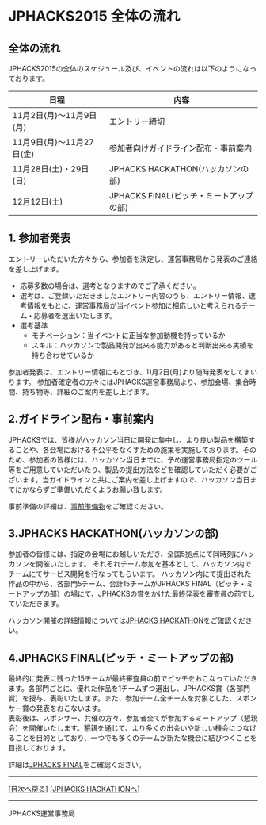 # JPHACKS2015 全体の流れ
## 全体の流れ
JPHACKS2015の全体のスケジュール及び、イベントの流れは以下のようになっております。

|日程|内容|
|---|---|
|11月2日(月)〜11月9日(月)|エントリー締切|
|11月9日(月)〜11月27日(金)|参加者向けガイドライン配布・事前案内|
|11月28日(土)・29日(日)|JPHACKS HACKATHON(ハッカソンの部)|
|12月12日(土)|JPHACKS FINAL(ピッチ・ミートアップの部)|

## 1. 参加者発表
エントリーいただいた方々から、参加者を決定し、運営事務局から発表のご連絡を差し上げます。
* 応募多数の場合は、選考となりますのでご了承ください。
* 選考は、ご登録いただきましたエントリー内容のうち、エントリー情報、選考情報をもとに、運営事務局が当イベント参加に相応しいと考えられるチーム・応募者を選出いたします。
* 選考基準
  * モチベーション：当イベントに正当な参加動機を持っているか
  * スキル：ハッカソンで製品開発が出来る能力があると判断出来る実績を持ち合わせているか

参加者発表は、エントリー情報にもとづき、11月2日(月)より随時発表をしてまいります。
参加者確定者の方々にはJPHACKS運営事務局より、参加会場、集合時間、持ち物等、詳細のご案内を差し上げます。

## 2.ガイドライン配布・事前案内
JPHACKSでは、皆様がハッカソン当日に開発に集中し、より良い製品を構築することや、各会場における不公平をなくすための施策を実施しております。そのため、参加者の皆様には、ハッカソン当日までに、予め運営事務局指定のツール等をご用意していただいたり、製品の提出方法などを確認していただく必要がございます。当ガイドラインと共にご案内を差し上げますので、ハッカソン当日までにかならずご準備いただくようお願い致します。

事前準備の詳細は、[事前準備物](tools.md)をご確認ください。

## 3.JPHACKS HACKATHON(ハッカソンの部)
参加者の皆様には、指定の会場にお越しいただき、全国5拠点にて同時刻にハッカソンを開催いたします。
それぞれチーム参加を基本として、ハッカソン内でチームにてサービス開発を行なってもらいます。
ハッカソン内にて提出された作品の中から、各部門5チーム、合計15チームがJPHACKS FINAL（ピッチ・ミートアップの部）の場にて、JPHACKSの賞をかけた最終発表を審査員の前でしていただきます。

ハッカソン開催の詳細情報については[JPHACKS HACKATHON](hackathons.md)をご確認ください。

## 4.JPHACKS FINAL(ピッチ・ミートアップの部)
最終的に発表に残った15チームが最終審査員の前でピッチをおこなっていただきます。各部門ごとに、優れた作品を1チームずつ選出し、JPHACKS賞（各部門賞）を授与、表彰いたします。また、参加チーム全チームを対象とした、スポンサー賞の発表をおこないます。  
表彰後は、スポンサー、共催の方々、参加者全てが参加するミートアップ（懇親会）を開催いたします。懇親を通じて、より多くの出会いや新しい機会につなげることを目的としており、一つでも多くのチームが新たな機会に結びつくことを目指しております。

詳細は[JPHACKS FINAL](final.md)をご確認ください。

--------------
[[目次へ戻る](../README.md)] [[JPHACKS HACKATHONへ](hackathons.md)]

----
JPHACKS運営事務局
